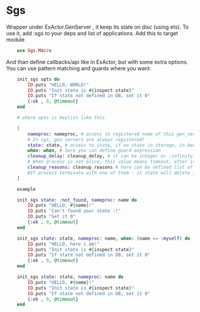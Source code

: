 Sgs
===

Wrapper under ExActor.GenServer , it keep its state on disc (using ets). To use it, add :sgs to your deps and list of applications. Add this to target module

```elixir
	use Sgs.Macro
```

And than define callbacks/api like in ExActor, but with some extra options. You can use pattern matching and guards where you want:

```elixir
	init_sgs opts do
		IO.puts "HELLO, WORLD!"
		IO.puts "Init state is #{inspect state}"
		IO.puts "If state not defined in DB, set it 0"
		{:ok , 0, @timeout}
	end

	# where opts is keylist like this

	[
		nameproc: nameproc, # access to registered name of this gen_server. 
		# In sgs, gen servers are always registered!
		state: state, # access to state, if no state in storage, in becomes :not_found
		when: when, # here you can define guard expression
		cleanup_delay: cleanup_delay, # it can be integer or :infinity. 
		# When process is not alive, this value means timeout, after it reached - state of process will be deleted (only in case where process not alive now).
		cleanup_reasons: cleanup_reasons # here can be defined list of reasons of termination. 
		#If process terminate with one of them - it state will delete immediately. By default, cleanup_reasons == [:normal]
	]

	example

	init_sgs state: :not_found, nameproc: name do
		IO.puts "HELLO, #{name}!"
		IO.puts "Can't found your state :("
		IO.puts "Set it 0"
		{:ok , 0, @timeout}
	end

	init_sgs state: state, nameproc: name, when: (name == :myself) do
		IO.puts "HELLO, here i am!"
		IO.puts "Init state is #{inspect state}"
		IO.puts "If state not defined in DB, set it 0"
		{:ok , 0, @timeout}
	end

	init_sgs state: state, nameproc: name do
		IO.puts "HELLO, #{name}!"
		IO.puts "Init state is #{inspect state}"
		IO.puts "If state not defined in DB, set it 0"
		{:ok , 0, @timeout}
	end

```